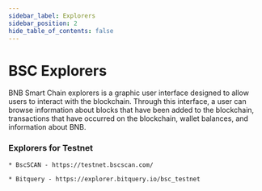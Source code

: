 ```yaml
---
sidebar_label: Explorers
sidebar_position: 2
hide_table_of_contents: false
---
```


# BSC Explorers

BNB Smart Chain explorers is a graphic user interface designed to allow users to interact with the blockchain. Through this interface, a user can browse information about blocks that have been added to the blockchain, transactions that have occurred on the blockchain, wallet balances, and information about BNB.

### Explorers for Testnet

    * BscSCAN - https://testnet.bscscan.com/
  
    * Bitquery - https://explorer.bitquery.io/bsc_testnet